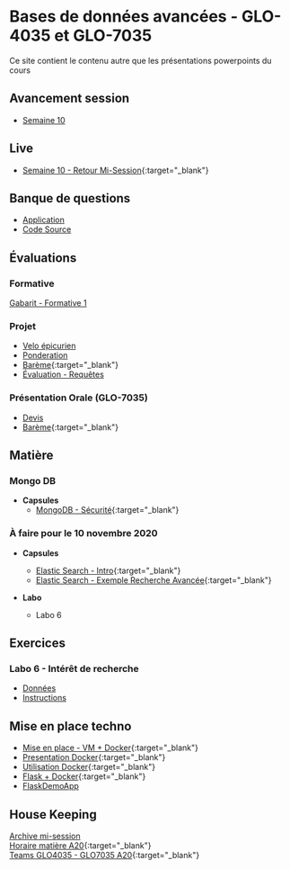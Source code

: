 # Bases de données avancées - GLO-4035 et GLO-7035
Ce site contient le contenu autre que les présentations powerpoints du cours

## Avancement session
* [Semaine 10](avancement/semaine-10.pdf)

## Live
* [Semaine 10 - Retour Mi-Session](https://youtu.be/dhOnNJa_Vx4){:target="_blank"}  

## Banque de questions
* [Application](banque_question.zip)  
* [Code Source](https://github.com/jtbai/question_bank)

## Évaluations

### Formative
[Gabarit - Formative 1](evaluation/formative.md)

### Projet
* [Velo épicurien](evaluation/projet_ingenierie.md)  
* [Ponderation](evaluation/ponderation.md)  
* [Barème](https://docs.google.com/spreadsheets/d/18qU0XgY-uqfECFpx90qccWpm86i5AqQGzhfpBZtuarw/edit?usp=sharing){:target="_blank"}  
* [Évaluation - Requêtes](evaluation/velo_epicurien_requests.json)

### Présentation Orale (GLO-7035)
* [Devis](evaluation/oral.md)  
* [Barème](https://docs.google.com/spreadsheets/d/18qU0XgY-uqfECFpx90qccWpm86i5AqQGzhfpBZtuarw/edit?usp=sharing){:target="_blank"}  

## Matière

### Mongo DB
* **Capsules** 
  * [MongoDB - Sécurité](https://youtu.be/bpYNtaAtj0o){:target="_blank"}  

### À faire pour le 10 novembre 2020

* **Capsules**
  * [Elastic Search - Intro](https://youtu.be/2rttJaMxezY){:target="_blank"}  
  * [Elastic Search - Exemple Recherche Avancée](https://youtu.be/TdehQKWGtjU){:target="_blank"}  

* **Labo**
  * Labo 6

## Exercices
### Labo 6 - Intérêt de recherche
* [Données](labo/labo_6/dataset.json)  
* [Instructions](labo/labo_6/instructions.py)  


## Mise en place techno
* [Mise en place - VM + Docker](https://youtu.be/RFxvC6cd7eI){:target="_blank"}  
* [Presentation Docker](https://youtu.be/iexpQnSj1X4){:target="_blank"}  
* [Utilisation Docker](https://www.youtube.com/watch?v=gogW8UEzQuE){:target="_blank"}  
* [Flask + Docker](https://youtu.be/CzpxPsAaItQ){:target="_blank"}  
* [FlaskDemoApp](flask_demo.zip)


## House Keeping
[Archive mi-session](misession.md)  
[Horaire matière A20](/avancement/horaire.md){:target="_blank"}    
[Teams GLO4035 - GLO7035 A20](https://teams.microsoft.com/l/team/19%3a4a2a1eece87e41c0ba2cec9995d571d9%40thread.tacv2/conversations?groupId=f8b677e5-52e9-4a99-843a-3f500ba30577&tenantId=56778bd5-6a3f-4bd3-a265-93163e4d5bfe){:target="_blank"}  
